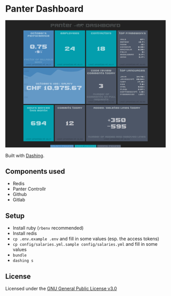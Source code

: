 # Panter Dashboard

![Screenshot](screenshot.png)

Built with [Dashing](https://shopify.github.io/dashing/).

## Components used

* Redis
* Panter Controllr
* Github
* Gitlab

## Setup

* Install ruby (`rbenv` recommended)
* Install redis
* `cp .env.example .env` and fill in some values (esp. the access tokens)
* `cp config/salaries.yml.sample config/salaries.yml` and fill in some values
* `bundle`
* `dashing s`

## License

Licensed under the [GNU General Public License v3.0](LICENSE)
